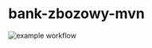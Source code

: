 # bank-zbozowy-mvn
![example workflow](https://github.com/cyrannano/bank-zbozowy-mvn/actions/workflows/ci.yml/badge.svg)
